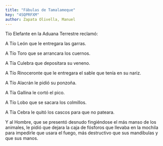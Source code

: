 ```yaml
---
title: "Fábulas de Tamalameque"
key: "4SQPRFXM"
author: Zapata Olivella, Manuel
---
```

<div data-schema-version="8"><p>Tío Elefante en la Aduana Terrestre reclamó:</p> <p>A Tío León que le entregara las garras. </p> <p>A Tío Toro que se arrancara los cuernos. </p> <p>A Tía Culebra que depositara su veneno. </p> <p>A Tío Rinoceronte que le entregara el sable que tenía en su nariz.</p> <p> A Tío Alacrán le pidió su ponzoña. </p> <p>A Tía Gallina le cortó el pico. </p> <p>A Tío Lobo que se sacara los colmillos. </p> <p>A Tía Cebra le quitó los cascos para que no pateara.</p> <p>Y al Hombre, que se presentó desnudo fingiéndose el más manso de los animales, le pidió que dejara la caja de fósforos que llevaba en la mochila para impedirle que usara el fuego, más destructivo que sus mandíbulas y que sus manos.</p> </div>